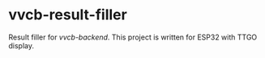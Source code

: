 # vvcb-result-filler
Result filler for *vvcb-backend*.
This project is written for ESP32 with TTGO display.